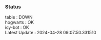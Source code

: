 ### Status


table : DOWN  
hogwarts : OK  
icy-bot : OK  
Latest Update : 2024-04-28 09:07:50.331510

